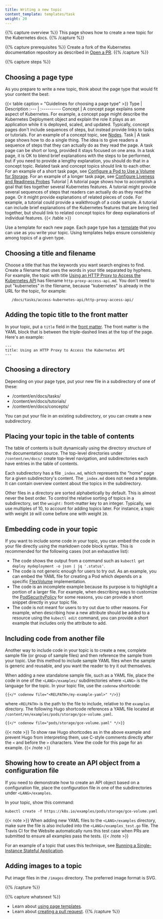 ```yaml
---
title: Writing a new topic
content_template: templates/task
weight: 20
---
```


{{% capture overview %}} This page shows how to create a new topic for the
Kubernetes docs. {{% /capture %}}

{{% capture prerequisites %}} Create a fork of the Kubernetes documentation
repository as described in [Open a PR](/docs/new-content/open-a-pr/).
{{% /capture %}}

{{% capture steps %}}

## Choosing a page type

As you prepare to write a new topic, think about the page type that would fit
your content the best:

{{< table caption = "Guidelines for choosing a page type" >}} Type | Description
:--- | :---------- Concept | A concept page explains some aspect of Kubernetes.
For example, a concept page might describe the Kubernetes Deployment object and
explain the role it plays as an application while it is deployed, scaled, and
updated. Typically, concept pages don't include sequences of steps, but instead
provide links to tasks or tutorials. For an example of a concept topic, see
<a href="/docs/concepts/architecture/nodes/">Nodes</a>. Task | A task page shows
how to do a single thing. The idea is to give readers a sequence of steps that
they can actually do as they read the page. A task page can be short or long,
provided it stays focused on one area. In a task page, it is OK to blend brief
explanations with the steps to be performed, but if you need to provide a
lengthy explanation, you should do that in a concept topic. Related task and
concept topics should link to each other. For an example of a short task page,
see
<a href="/docs/tasks/configure-pod-container/configure-volume-storage/">Configure
a Pod to Use a Volume for Storage</a>. For an example of a longer task page, see
<a href="/docs/tasks/configure-pod-container/configure-liveness-readiness-probes/">Configure
Liveness and Readiness Probes</a> Tutorial | A tutorial page shows how to
accomplish a goal that ties together several Kubernetes features. A tutorial
might provide several sequences of steps that readers can actually do as they
read the page. Or it might provide explanations of related pieces of code. For
example, a tutorial could provide a walkthrough of a code sample. A tutorial can
include brief explanations of the Kubernetes features that are being tied
together, but should link to related concept topics for deep explanations of
individual features. {{< /table >}}

Use a template for each new page. Each page type has a
[template](/docs/contribute/style/page-templates/) that you can use as you write
your topic. Using templates helps ensure consistency among topics of a given
type.

## Choosing a title and filename

Choose a title that has the keywords you want search engines to find. Create a
filename that uses the words in your title separated by hyphens. For example,
the topic with title
[Using an HTTP Proxy to Access the Kubernetes API](/docs/tasks/access-kubernetes-api/http-proxy-access-api/)
has filename `http-proxy-access-api.md`. You don't need to put "kubernetes" in
the filename, because "kubernetes" is already in the URL for the topic, for
example:

       /docs/tasks/access-kubernetes-api/http-proxy-access-api/

## Adding the topic title to the front matter

In your topic, put a `title` field in the
[front matter](https://gohugo.io/content-management/front-matter/). The front
matter is the YAML block that is between the triple-dashed lines at the top of
the page. Here's an example:

    ---
    title: Using an HTTP Proxy to Access the Kubernetes API
    ---

## Choosing a directory

Depending on your page type, put your new file in a subdirectory of one of
these:

- /content/en/docs/tasks/
- /content/en/docs/tutorials/
- /content/en/docs/concepts/

You can put your file in an existing subdirectory, or you can create a new
subdirectory.

## Placing your topic in the table of contents

The table of contents is built dynamically using the directory structure of the
documentation source. The top-level directories under `/content/en/docs/` create
top-level navigation, and subdirectories each have entries in the table of
contents.

Each subdirectory has a file `_index.md`, which represents the "home" page for a
given subdirectory's content. The `_index.md` does not need a template. It can
contain overview content about the topics in the subdirectory.

Other files in a directory are sorted alphabetically by default. This is almost
never the best order. To control the relative sorting of topics in a
subdirectory, set the `weight:` front-matter key to an integer. Typically, we
use multiples of 10, to account for adding topics later. For instance, a topic
with weight `10` will come before one with weight `20`.

## Embedding code in your topic

If you want to include some code in your topic, you can embed the code in your
file directly using the markdown code block syntax. This is recommended for the
following cases (not an exhaustive list):

- The code shows the output from a command such as
  `kubectl get deploy mydeployment -o json | jq '.status'`.
- The code is not generic enough for users to try out. As an example, you can
  embed the YAML file for creating a Pod which depends on a specific
  [FlexVolume](/docs/concepts/storage/volumes#flexvolume) implementation.
- The code is an incomplete example because its purpose is to highlight a
  portion of a larger file. For example, when describing ways to customize the
  [PodSecurityPolicy](/docs/tasks/administer-cluster/sysctl-cluster/#podsecuritypolicy)
  for some reasons, you can provide a short snippet directly in your topic file.
- The code is not meant for users to try out due to other reasons. For example,
  when describing how a new attribute should be added to a resource using the
  `kubectl edit` command, you can provide a short example that includes only the
  attribute to add.

## Including code from another file

Another way to include code in your topic is to create a new, complete sample
file (or group of sample files) and then reference the sample from your topic.
Use this method to include sample YAML files when the sample is generic and
reusable, and you want the reader to try it out themselves.

When adding a new standalone sample file, such as a YAML file, place the code in
one of the `<LANG>/examples/` subdirectories where `<LANG>` is the language for
the topic. In your topic file, use the `codenew` shortcode:

```none
{{</* codenew file="<RELPATH>/my-example-yaml>" */>}}
```

where `<RELPATH>` is the path to the file to include, relative to the `examples`
directory. The following Hugo shortcode references a YAML file located at
`/content/en/examples/pods/storage/gce-volume.yaml`.

```none
{{</* codenew file="pods/storage/gce-volume.yaml" */>}}
```

{{< note >}} To show raw Hugo shortcodes as in the above example and prevent
Hugo from interpreting them, use C-style comments directly after the `<` and
before the `>` characters. View the code for this page for an example.
{{< /note >}}

## Showing how to create an API object from a configuration file

If you need to demonstrate how to create an API object based on a configuration
file, place the configuration file in one of the subdirectories under
`<LANG>/examples`.

In your topic, show this command:

```
kubectl create -f https://k8s.io/examples/pods/storage/gce-volume.yaml
```

{{< note >}} When adding new YAML files to the `<LANG>/examples` directory, make
sure the file is also included into the `<LANG>/examples_test.go` file. The
Travis CI for the Website automatically runs this test case when PRs are
submitted to ensure all examples pass the tests. {{< /note >}}

For an example of a topic that uses this technique, see
[Running a Single-Instance Stateful Application](/docs/tutorials/stateful-application/run-stateful-application/).

## Adding images to a topic

Put image files in the `/images` directory. The preferred image format is SVG.

{{% /capture %}}

{{% capture whatsnext %}}

- Learn about [using page templates](/docs/contribute/page-templates/).
- Learn about
  [creating a pull request](/docs/contribute/new-content/open-a-pr/).
  {{% /capture %}}
